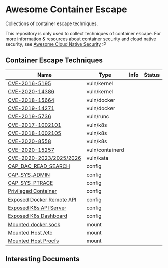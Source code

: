# Awesome Container Escape

Collections of container escape techniques.

This repository is only used to collect techniques of container escape. For more information & resources about container security and cloud native security, see [Awesome Cloud Native Security](https://github.com/brant-ruan/awesome-cloud-native-security) :P

## Container Escape Techniques

| Name                                                         | Type            | Info | Status |
| ------------------------------------------------------------ | --------------- | ---- | ------ |
| [CVE-2016-5195](vuln-kernel-cve-2016-5195.md)                | vuln/kernel     |      |        |
| [CVE-2020-14386](vuln-kernel-cve-2020-14386.md)              | vuln/kernel     |      |        |
| [CVE-2018-15664](vuln-docker-cve-2018-15664.md)              | vuln/docker     |      |        |
| [CVE-2019-14271](vuln-docker-cve-2019-14271.md)              | vuln/docker     |      |        |
| [CVE-2019-5736](vuln-runc-cve-2019-5736.md)                  | vuln/runc       |      |        |
| [CVE-2017-1002101](vuln-k8s-cve-2017-1002101.md)             | vuln/k8s        |      |        |
| [CVE-2018-1002105](vuln-k8s-cve-2018-1002105.md)             | vuln/k8s        |      |        |
| [CVE-2020-8558](vuln-k8s-cve-2020-8558.md)                   | vuln/k8s        |      |        |
| [CVE-2020-15257](vuln-containerd-cve-2020-15257.md)          | vuln/containerd |      |        |
| [CVE-2020-2023/2025/2026](vuln-kata-cve-2020-2023-2025-2026.md) | vuln/kata       |      |        |
| [CAP_DAC_READ_SEARCH](config-cap_dac_read_search.md)         | config          |      |        |
| [CAP_SYS_ADMIN](config-cap_sys_admin.md)                     | config          |      |        |
| [CAP_SYS_PTRACE](config-cap_sys_ptrace.md)                   | config          |      |        |
| [Privileged Container](config-privileged.md)                 | config          |      |        |
| [Exposed Docker Remote API](expose-docker-remote-api.md)     | config          |      |        |
| [Exposed K8s API Server](expose-k8s-api-server.md)           | config          |      |        |
| [Exposed K8s Dashboard](expose-k8s-dashboard.md)             | config          |      |        |
| [Mounted docker.sock](mount-docker-sock.md)                  | mount           |      |        |
| [Mounted Host /etc](mount-etc.md)                            | mount           |      |        |
| [Mounted Host Procfs](mount-procfs.md)                       | mount           |      |        |

## Interesting Documents


